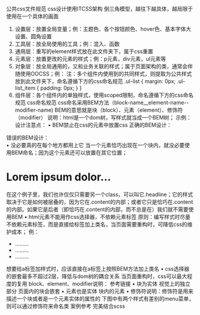 <!--
 * @Author: qianqian.zhao
 * @Date: 2020-03-29 18:49:29
 * @LastEditors: qianqian.zhao
 * @LastEditTime: 2020-03-29 18:54:05
 * @Description: css命名
 -->


公共css文件规范
css设计使用ITCSS架构
倒三角模型，越往下越具体，越局限于使用在一个具体的画面

1. 设置层：放置全局变量；例：主题色、各个按钮颜色、hover色、基本字体大设置、圆角设置
2. 工具层：放全局使用的工具；例：混入、函数
3. 通用层：重写的element样式放在此文件夹下，属于css重置
4. 元素层：放置更改的元素的样式；例：p元素，div元素，ul元素等
5. 对象层：放全局通用的，又和业务关联的样式；属于页面架构的类，通常会伴随使用OOCSS；例：
注：多个组件内使用到的共同样式，则提取为公共样式放到此文件夹下，命名遵循下方的css命名规范
.ul-list {
     margin: 0px;
    .ul-list_item {
        padding: 0px;
    }
}
6. 组件层：各个组件内的单独样式，使用scoped限制，命名遵循下方的css命名规范
css命名规范
css命名采用BEM方法（block-name__element-name--modifier-name)
BEM的意思就是块（block）、元素（element）、修饰符（modifier）
说明：html是一个dom树，写样式就当成一个BEM树；
示例：
设计注意点：
• BEM禁止在css的元素中放置css
正确的BEM设计：
<div class='block'>
    <div class='block__elem1'>
        <div class='block__elem2'></div>
    </div>
    <div class='block__elem3'></div>
</div>
错误的BEM设计：
<div class='block'>
    <div class='block__elem1'>
        <div class='block__elem1__elem2'></div>
    </div>
</div>
• 没必要真的在每个地方都用上它
当一个元素恰巧出现在一个块内，就没必要使用BEM命名；因为这个元素还可以放置在其它位置；
<div class="content">  
  <h1 class="content__headline">Lorem ipsum dolor...</h1>  
</div>
在这个例子里，我们也许仅仅只需要另一个class，可以叫它.headline；它的样式取决于它是如何被层叠的，因为它在.content的内部；或者它只是恰巧在.content的内部。如果它是后者（即恰巧在.content的内部，而不总是在）我们就不需要使用BEM
• html元素不能用作css选择器，不依赖元素标签
原则：编写样式时尽量不依赖元素标签，而是直接给标签加上类名，当页面需要重构时，可降低css的维护成本；
例：
<nav class="nav--main">   
    <ul>   
        <li><a>.........</a></li>   
        <li><a>.........</a></li>   
        <li><a>.........</a></li>   
    </ul>   
</nav>
想要给a标签加样式时，应该直接在a标签上按照BEM方法加上类名
• css选择器的嵌套最多不超过2层，降低与dom树的耦合关系
当页面重构时，css可以最大程度的复用
block、element、modifier说明：
参考链接
• 块为实体
视觉上的独立部分
页面内的块会嵌套
• 元素也是实体
块内的元素
• 修饰符说明：修饰符是用来描述一个块或者是一个元素实体的属性的
下图中有两个样式有差别的menu菜单，则可以通过修饰符来命名类
案例参考
完美结合scss